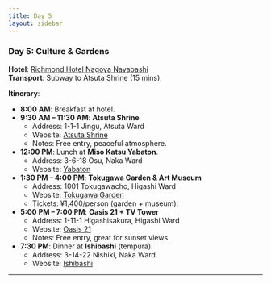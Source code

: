 ```yaml
---
title: Day 5
layout: sidebar
---
```

### **Day 5: Culture & Gardens**  
**Hotel**: [Richmond Hotel Nagoya Nayabashi](https://www.richmondhotel.jp/nagoya-nayabashi/en/)  
**Transport**: Subway to Atsuta Shrine (15 mins).  

**Itinerary**:  
- **8:00 AM**: Breakfast at hotel.  
- **9:30 AM – 11:30 AM**: **Atsuta Shrine**  
  - Address: 1-1-1 Jingu, Atsuta Ward  
  - Website: [Atsuta Shrine](https://www.atsutajingu.org/en/)  
  - Notes: Free entry, peaceful atmosphere.  
- **12:00 PM**: Lunch at **Miso Katsu Yabaton**.  
  - Address: 3-6-18 Osu, Naka Ward  
  - Website: [Yabaton](https://www.yabaton.com/)  
- **1:30 PM – 4:00 PM**: **Tokugawa Garden & Art Museum**  
  - Address: 1001 Tokugawacho, Higashi Ward  
  - Website: [Tokugawa Garden](https://www.tokugawa-art-museum.jp/english/)  
  - Tickets: ¥1,400/person (garden + museum).  
- **5:00 PM – 7:00 PM**: **Oasis 21 + TV Tower**  
  - Address: 1-11-1 Higashisakura, Higashi Ward  
  - Website: [Oasis 21](https://www.sakaepark.co.jp/oasis21/english/)  
  - Notes: Free entry, great for sunset views.  
- **7:30 PM**: Dinner at **Ishibashi** (tempura).  
  - Address: 3-14-22 Nishiki, Naka Ward  
  - Website: [Ishibashi](https://www.ishibashi.co.jp/)  

---